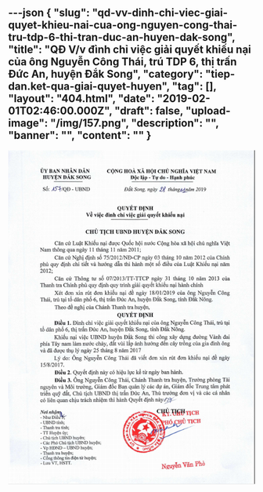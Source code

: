 ---json
{
    "slug": "qd-vv-dinh-chi-viec-giai-quyet-khieu-nai-cua-ong-nguyen-cong-thai-tru-tdp-6-thi-tran-duc-an-huyen-dak-song",
    "title": "QĐ V/v đình chỉ việc giải quyết khiếu nại của ông Nguyễn Công Thái, trú TDP 6, thị trấn Đức An, huyện Đắk Song",
    "category": "tiep-dan.ket-qua-giai-quyet-huyen",
    "tag": [],
    "layout": "404.html",
    "date": "2019-02-01T02:46:00.000Z",
    "draft": false,
    "upload-image": "/img/157.png",
    "description": "",
    "banner": "",
    "__content__": ""
}
---
<p><img alt="" src="/img/157.png" /></p>
